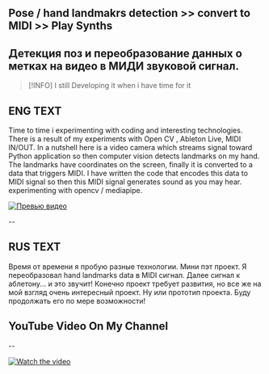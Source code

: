 ## Pose / hand landmakrs detection >> convert to MIDI >> Play Synths
## Детекция поз и переобразование данных о метках на видео в МИДИ звуковой сигнал.

> [!INFO]
> I still Developing it when i have time for it

## ENG TEXT
Time to time i experimenting with coding and interesting technologies. There is a result of my experiments with Open CV , 
Ableton Live, MIDI IN/OUT. 
In a nutshell here is a video camera which streams signal toward Python application so then computer vision detects landmarks on my hand. 
The landmarks have coordinates on the screen, finally it is converted to a data that triggers MIDI.  I have written the code that encodes this data to MIDI signal so then this MIDI signal generates  sound as you may hear.
experimenting with opencv / mediapipe.

[![Превью видео](images/sc-001.png)](images/screen-rec1.mov)

--

## RUS TEXT

Время от времени я пробую разные технологии. Мини пэт проект. Я переобразовал hand landmarks data в MIDI сигнал. Далее сигнал к аблетону... и это звучит! Конечно проект требует развития, но все же на мой взгляд очень интересный проект. Ну или прототип проекта. Буду продолжать его по мере возможности!

## YouTube Video On My Channel
-- 

[![Watch the video](https://img.youtube.com/vi/wMKDv2Fauus/0.jpg)](https://www.youtube.com/watch?v=wMKDv2Fauus)


